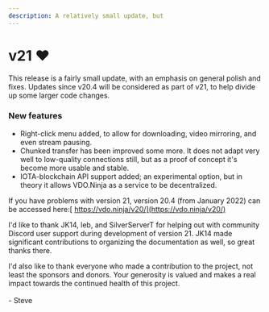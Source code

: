 ```yaml
---
description: A relatively small update, but
---
```


# v21 ❤️

This release is a fairly small update, with an emphasis on general polish and fixes. Updates since v20.4 will be considered as part of v21, to help divide up some larger code changes.

### New features

* Right-click menu added, to allow for downloading, video mirroring, and even stream pausing.
* Chunked transfer has been improved some more. It does not adapt very well to low-quality connections still, but as a proof of concept it's become more usable and stable.
* IOTA-blockchain API support added; an experimental option, but in theory it allows VDO.Ninja as a service to be decentralized.&#x20;

If you have problems with version 21, version 20.4 (from January 2022) can be accessed here:[ https://vdo.ninja/v20/](https://vdo.ninja/v20/)

I'd like to thank JK14, leb, and SilverServerT for helping out with community Discord user support during development of version 21. JK14 made significant contributions to organizing the documentation as well, so great thanks there.

I'd also like to thank everyone who made a contribution to the project, not least the sponsors and donors. Your generosity is valued and makes a real impact towards the continued health of this project.\
\
\- Steve
